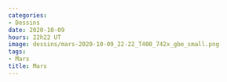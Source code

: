```yaml
---
categories:
- Dessins
date: 2020-10-09
hours: 22h22 UT
image: dessins/mars-2020-10-09_22-22_T400_742x_gbe_small.png
tags:
- Mars
title: Mars
---
```

